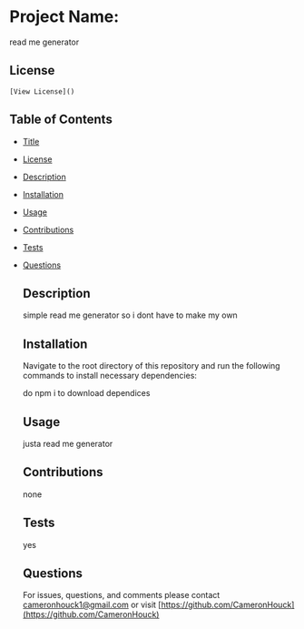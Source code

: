 # Project Name:

read me generator

## License

    [View License]()

## Table of Contents

- [Title](#Project-Name)
- [License](#License)
- [Description](#Description)
- [Installation](#Installation)
- [Usage](#Usage)
- [Contributions](#Contributions)
- [Tests](#Tests)
- [Questions](#Questions)

  ## Description

  simple read me generator so i dont have to make my own

  ## Installation

  Navigate to the root directory of this repository and run the following commands to install necessary dependencies:

  do npm i to download dependices

  ## Usage

  justa read me generator

  ## Contributions

  none

  ## Tests

  yes

  ## Questions

  For issues, questions, and comments please contact cameronhouck1@gmail.com or visit [https://github.com/CameronHouck](https://github.com/CameronHouck)
